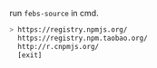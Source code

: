 run `febs-source` in cmd.

``` bash
> https://registry.npmjs.org/
  https://registry.npm.taobao.org/
  http://r.cnpmjs.org/
  [exit]
```